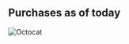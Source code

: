 ## Purchases as of today

![Octocat](https://github.githubassets.com/images/icons/emoji/octocat.png)

